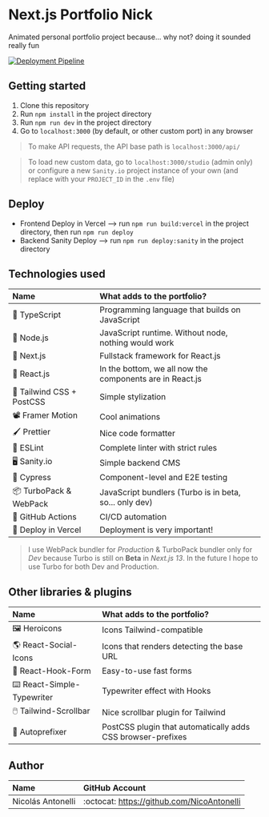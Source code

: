 # Next.js Portfolio Nick

Animated personal portfolio project because... why not? doing it sounded really fun

[![Deployment Pipeline](https://github.com/NicoAntonelli/Nextjs-portfolio-nick/actions/workflows/pipeline.yml/badge.svg)](https://github.com/NicoAntonelli/Nextjs-portfolio-nick/actions/workflows/pipeline.yml)

## Getting started

1. Clone this repository
2. Run `npm install` in the project directory
3. Run `npm run dev` in the project directory
4. Go to `localhost:3000` (by default, or other custom port) in any browser

> To make API requests, the API base path is `localhost:3000/api/`

> To load new custom data, go to `localhost:3000/studio` (admin only) or configure a new `Sanity.io` project instance of your own (and replace with your `PROJECT_ID` in the `.env` file)

## Deploy

-   Frontend Deploy in Vercel --> run `npm run build:vercel` in the project directory, then run `npm run deploy`
-   Backend Sanity Deploy --> run `npm run deploy:sanity` in the project directory

## Technologies used

| Name                            | What adds to the portfolio?                              |
| :------------------------------ | :------------------------------------------------------- |
| :pushpin: TypeScript            | Programming language that builds on JavaScript           |
| :pushpin: Node.js               | JavaScript runtime. Without node, nothing would work     |
| :pushpin: Next.js               | Fullstack framework for React.js                         |
| :pushpin: React.js              | In the bottom, we all now the components are in React.js |
| :art: Tailwind CSS + PostCSS    | Simple stylization                                       |
| :film_projector: Framer Motion  | Cool animations                                          |
| :paintbrush: Prettier           | Nice code formatter                                      |
| :triangular_ruler: ESLint       | Complete linter with strict rules                        |
| :desktop_computer: Sanity.io    | Simple backend CMS                                       |
| :test_tube: Cypress             | Component-level and E2E testing                          |
| :package: TurboPack & WebPack   | JavaScript bundlers (Turbo is in beta, so... only dev)   |
| :page_with_curl: GitHub Actions | CI/CD automation                                         |
| :rocket: Deploy in Vercel       | Deployment is very important!                            |

> I use WebPack bundler for _Production_ & TurboPack bundler only for _Dev_ because Turbo is still on **Beta** in _Next.js 13_. In the future I hope to use Turbo for both Dev and Production.

## Other libraries & plugins

| Name                                 | What adds to the portfolio?                                 |
| :----------------------------------- | :---------------------------------------------------------- |
| :framed_picture: Heroicons           | Icons Tailwind-compatible                                   |
| :earth_americas: React-Social-Icons  | Icons that renders detecting the base URL                   |
| :bust_in_silhouette: React-Hook-Form | Easy-to-use fast forms                                      |
| :keyboard: React-Simple-Typewriter   | Typewriter effect with Hooks                                |
| :computer_mouse: Tailwind-Scrollbar  | Nice scrollbar plugin for Tailwind                          |
| :jigsaw: Autoprefixer                | PostCSS plugin that automatically adds CSS browser-prefixes |

## Author

| Name              | GitHub Account                             |
| :---------------- | :----------------------------------------- |
| Nicolás Antonelli | :octocat: https://github.com/NicoAntonelli |
